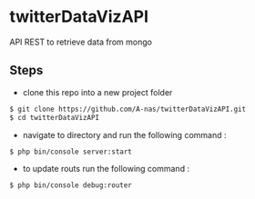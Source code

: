 # twitterDataVizAPI
API REST to retrieve data from mongo

## Steps

* clone this repo into a new project folder
```bash
$ git clone https://github.com/A-nas/twitterDataVizAPI.git
$ cd twitterDataVizAPI
```
* navigate to directory and run the following command :

```bash
$ php bin/console server:start
```

* to update routs run the following command :
```bash
$ php bin/console debug:router
```


